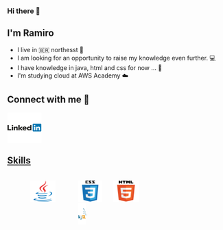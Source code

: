 ### Hi there 👋
## I'm Ramiro

 - I live in 🇧🇷 northesst 🌅
 - I am looking for an opportunity to raise my knowledge even further. :computer:
 - I have knowledge in java, html and css for now ... 📖
 - I'm studying cloud at AWS Academy ☁️


## Connect with me 📡 
<a href= "https://www.linkedin.com/in/ramiro-ribeiro-168a94208/" target="_blank" references="external">
<img align="center" alt="linkedin-ramiro" height="70" width="80" src="https://raw.githubusercontent.com/devicons/devicon/master/icons/linkedin/linkedin-original-wordmark.svg"
style ="max-width:'100%">
 

## Skills

<center><br>
<div style="float:left; width:33%"><img height="50" width="60" src="https://raw.githubusercontent.com/devicons/devicon/master/icons/java/java-original.svg"></div>
<div style="float:left; width:33%"><img height="50" width="60" src="https://raw.githubusercontent.com/devicons/devicon/master/icons/html5/html5-original-wordmark.svg"</div>
<div style="float:left; width:33%"><img height="50" width="60" src="https://raw.githubusercontent.com/devicons/devicon/master/icons/css3/css3-original-wordmark.svg">
<div style="float:left; width:33%"><img height="50" width="60" src="https://raw.githubusercontent.com/devicons/devicon/master/icons/mysql/mysql-original-wordmark.svg"></div></div>
</center><br>



<!--



**RamiroCyber/RamiroCyber** is a ✨ _special_ ✨ repository because its `README.md` (this file) appears on your GitHub profile.

Here are some ideas to get you started:

- 🔭 I’m currently working on ...
- 🌱 I’m currently learning ...
- 👯 I’m looking to collaborate on ...
- 🤔 I’m looking for help with ...
- 💬 Ask me about ...
- 📫 How to reach me: ...
- 😄 Pronouns: ...
- ⚡ Fun fact: ...
-->
